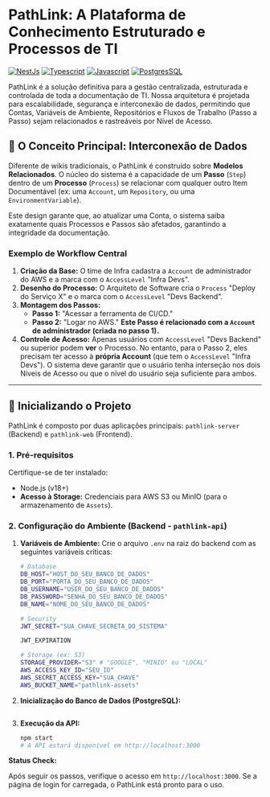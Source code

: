 # PathLink: A Plataforma de Conhecimento Estruturado e Processos de TI

[![NestJs](https://img.shields.io/badge/nestjs-%23E0234E.svg?style=for-the-badge&logo=nestjs&logoColor=white)](https://nestjs.com/)
[![Typescript](https://img.shields.io/badge/typescript-%23007ACC.svg?style=for-the-badge&logo=typescript&logoColor=white)](https://www.typescriptlang.org/)
[![Javascript](https://img.shields.io/badge/javascript%20-%23323330.svg?&style=for-the-badge&logo=javascript&logoColor=%23F7DF1E%22/%3E)](https://developer.mozilla.org/pt-BR/docs/Web/JavaScript)
[![PostgresSQL](https://img.shields.io/badge/PostgreSQL-000?style=for-the-badge&logo=postgresql)](https://www.postgresql.org/)

PathLink é a solução definitiva para a gestão centralizada, estruturada e controlada de toda a documentação de TI. Nossa arquitetura é projetada para escalabilidade, segurança e interconexão de dados, permitindo que Contas, Variáveis de Ambiente, Repositórios e Fluxos de Trabalho (Passo a Passo) sejam relacionados e rastreáveis por Nível de Acesso.

## 🌟 O Conceito Principal: Interconexão de Dados

Diferente de wikis tradicionais, o PathLink é construído sobre **Modelos Relacionados**. O núcleo do sistema é a capacidade de um **Passo** (`Step`) dentro de um **Processo** (`Process`) se relacionar com qualquer outro Item Documentável (ex: uma `Account`, um `Repository`, ou uma `EnvironmentVariable`).

Este design garante que, ao atualizar uma Conta, o sistema saiba exatamente quais Processos e Passos são afetados, garantindo a integridade da documentação.

### Exemplo de Workflow Central

1.  **Criação da Base:** O time de Infra cadastra a `Account` de administrador do AWS e a marca com o `AccessLevel` "Infra Devs".
2.  **Desenho do Processo:** O Arquiteto de Software cria o `Process` "Deploy do Serviço X" e o marca com o `AccessLevel` "Devs Backend".
3.  **Montagem dos Passos:**
    * **Passo 1:** "Acessar a ferramenta de CI/CD."
    * **Passo 2:** "Logar no AWS." **Este Passo é relacionado com a `Account` de administrador (criada no passo 1).**
4.  **Controle de Acesso:** Apenas usuários com `AccessLevel` "Devs Backend" ou superior podem **ver** o Processo. No entanto, para o Passo 2, eles precisam ter acesso à **própria Account** (que tem o `AccessLevel` "Infra Devs"). O sistema deve garantir que o usuário tenha interseção nos dois Níveis de Acesso ou que o nível do usuário seja suficiente para ambos.

---

## 🚀 Inicializando o Projeto

PathLink é composto por duas aplicações principais: `pathlink-server` (Backend) e `pathlink-web` (Frontend).

### 1. Pré-requisitos

Certifique-se de ter instalado:

* Node.js (v18+)
* **Acesso à Storage:** Credenciais para AWS S3 ou MinIO (para o armazenamento de `Assets`).

### 2. Configuração do Ambiente (Backend - `pathlink-api`)

1.  **Variáveis de Ambiente:** Crie o arquivo `.env` na raiz do backend com as seguintes variáveis críticas:
    ```bash
    # Database
    DB_HOST="HOST_DO_SEU_BANCO_DE_DADOS"
    DB_PORT="PORTA_DO_SEU_BANCO_DE_DADOS"
    DB_USERNAME="USER_DO_SEU_BANCO_DE_DADOS"
    DB_PASSWORD="SENHA_DO_SEU_BANCO_DE_DADOS"
    DB_NAME="NOME_DO_SEU_BANCO_DE_DADOS"
    
    # Security
    JWT_SECRET="SUA_CHAVE_SECRETA_DO_SISTEMA"

    JWT_EXPIRATION
    
    # Storage (ex: S3)
    STORAGE_PROVIDER="S3" # "GOOGLE", "MINIO" ou "LOCAL"
    AWS_ACCESS_KEY_ID="SEU_ID"
    AWS_SECRET_ACCESS_KEY="SUA_CHAVE"
    AWS_BUCKET_NAME="pathlink-assets"

    ```
2.  **Inicialização do Banco de Dados (PostgreSQL):**
    ```bash

    
    ```
3.  **Execução da API:**
    ```bash
    npm start
    # A API estará disponível em http://localhost:3000
    ```

**Status Check:**

Após seguir os passos, verifique o acesso em `http://localhost:3000`. Se a página de login for carregada, o PathLink está pronto para o uso.